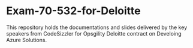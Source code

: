 # Exam-70-532-for-Deloitte
This repository holds the documentations and slides delivered by the key speakers from CodeSizzler for Opsgility Deloitte contract on Develoing Azure Solutions.

